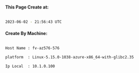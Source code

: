 
   
#### This Page Create at:

```bash

2023-06-02 - 21:56:43 UTC

```

#### Create By Machine:

```bash

Host Name : fv-az576-576

platform  : Linux-5.15.0-1038-azure-x86_64-with-glibc2.35

Ip Local  : 10.1.0.100

```

